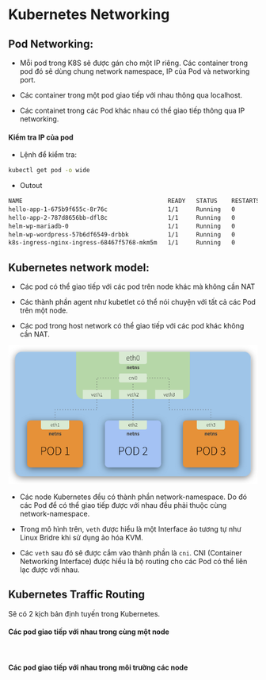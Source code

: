 # Kubernetes Networking


## Pod Networking:

- Mỗi pod trong K8S sẽ được gán cho một IP riêng. Các container trong pod đó sẽ dùng chung network namespace, IP của Pod và networking port.

- Các container trong một pod giao tiếp với nhau thông qua localhost.

- Các containet trong các Pod khác nhau có thể giao tiếp thông qua IP networking.

#### Kiểm tra IP của pod

- Lệnh để kiểm tra:

```sh
kubectl get pod -o wide
```

- Outout

```sh
NAME                                         READY   STATUS    RESTARTS   AGE     IP           NODE       NOMINATED NODE   READINESS GATES
hello-app-1-675b9f655c-8r76c                 1/1     Running   0          6d2h    10.244.1.6   worker24   <none>           <none>
hello-app-2-787d8656bb-dfl8c                 1/1     Running   0          6d2h    10.244.1.7   worker24   <none>           <none>
helm-wp-mariadb-0                            1/1     Running   0          6d19h   10.244.1.3   worker24   <none>           <none>
helm-wp-wordpress-57b6df6549-drbbk           1/1     Running   0          6d19h   10.244.2.3   worker25   <none>           <none>
k8s-ingress-nginx-ingress-68467f5768-mkm5m   1/1     Running   0          6d2h    10.244.2.4   worker25   <none>           <none>
```


## Kubernetes network model:

- Các pod có thể giao tiếp với các pod trên node khác mà không cần NAT

- Các thành phần agent như kubetlet có thể nói chuyện với tất cả các Pod trên một node.

- Các pod trong host network có thể giao tiếp với các pod khác không cần NAT.


<img src="https://github.com/trimq/ghichep-Kubernetes/blob/master/images/kube-network-model.png">

- Các node Kubernetes đều có thành phần network-namespace. Do đó các Pod để có thể giao tiếp được với nhau đều phải thuộc cùng network-namespace.

- Trong mô hình trên, `veth` được hiểu là một Interface ảo tương tự như Linux Bridre khi sử dụng ảo hóa KVM.

- Các `veth` sau đó sẽ được cắm vào thành phần là `cni`. CNI (Container Networking Interface) được hiểu là bộ routing cho các Pod có thể liên lạc được với nhau.


## Kubernetes Traffic Routing

Sẽ có 2 kịch bản định tuyến trong Kubernetes.

#### Các pod giao tiếp với nhau trong cùng một node

<img src="">

#### Các pod giao tiếp với nhau trong môi trường các node

<img src="">





